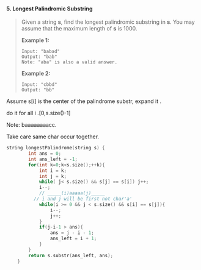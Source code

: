 #### 5. Longest Palindromic Substring

> Given a string **s**, find the longest palindromic substring in **s**. You may assume that the maximum length of **s** is 1000.
>
> **Example 1:**
>
> ```
> Input: "babad"
> Output: "bab"
> Note: "aba" is also a valid answer.
> ```
>
> **Example 2:**
>
> ```
> Input: "cbbd"
> Output: "bb"
> ```

Assume s[i] is the center of the palindrome substr, expand it .

do it for all i .[0,s.size()-1]

Note: baaaaaaaacc. 

Take care same char occur together.

```c++
string longestPalindrome(string s) {
        int ans = 0;
        int ans_left = -1;
        for(int k=0;k<s.size();++k){
            int i = k;
            int j = k;
            while( j< s.size() && s[j] == s[i]) j++;
            i--;
            // _____(i)aaaaa(j)_____
          // i and j will be first not char'a'
            while(i >= 0 && j < s.size() && s[i] == s[j]){
                i--;
                j++;
            }
            if(j-i-1 > ans){
                ans = j - i - 1;
                ans_left = i + 1;
            }
        }
        return s.substr(ans_left, ans);
    }
```

